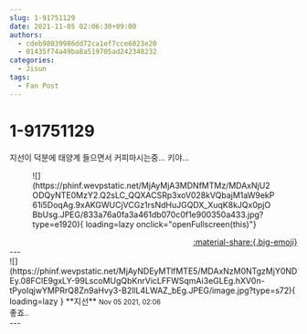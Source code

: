 ```yaml
---
slug: 1-91751129
date: 2021-11-05 02:06:30+09:00
authors:
  - cdeb98039986dd72ca1ef7cce6023e20
  - 01435f74a49ba8a519705ad242348232
categories:
  - Jisun
tags:
  - Fan Post
---
```


# 1-91751129

<div class="post-container" markdown="1">
<div class="content-container md-sidebar__scrollwrap" markdown="1">

지선이 덕분에 태양계 들으면서 커피마시는중... 키야... 
<figure markdown="1">
![](https://phinf.wevpstatic.net/MjAyMjA3MDNfMTMz/MDAxNjU2ODQyNTE0MzY2.Q2sLC_QQXACSRp3xoV028kVQbajM1aW9ekP61i5DoqAg.9xAKGWUCjVCGz1rsNdHuJGQDX_XuqK8kJQx0pjOBbUsg.JPEG/833a76a0fa3a461db070c0f1e900350a433.jpg?type=e1920){ loading=lazy onclick="openFullscreen(this)"}
</figure>


</div>
</div>

<div style="text-align: right;" markdown="1">
<a href="https://weverse.io/fromis9/fanpost/1-91751129" style="text-align: right;">:material-share:{.big-emoji}</a>
</div>
---

<div class="comments-container md-sidebar__scrollwrap" markdown="1">
<div class="comment" markdown="1">
<div class='id-container' markdown="1">
![](https://phinf.wevpstatic.net/MjAyNDEyMTlfMTE5/MDAxNzM0NTgzMjY0NDEy.08FClE9gxLY-99LscoMUgQbKnrVicLFFWSqmAi3eGLEg.hXV0n-tPyoIqjwYMPRrQ8Zn9aHvy3-B2llL4LWAZ_bEg.JPEG/image.jpg?type=s72){ loading=lazy }
**<span class="artist">지선</span>** <small>Nov 05 2021, 02:06</small><br>
</div>
<div class='comment-body' markdown="1">
좋죠..
</div>
</div>
</div>
---
